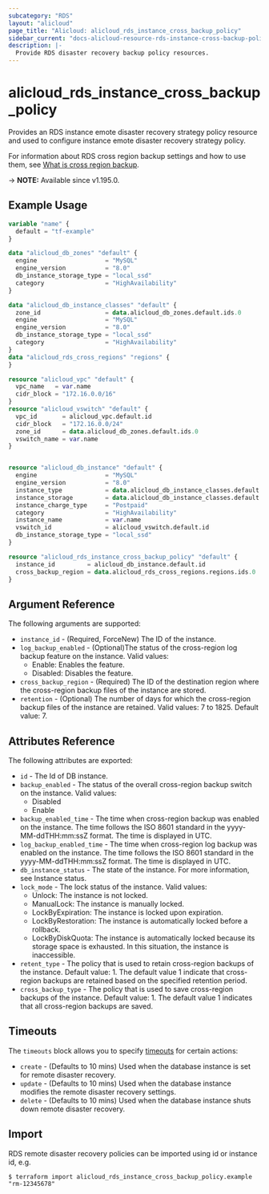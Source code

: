 ```yaml
---
subcategory: "RDS"
layout: "alicloud"
page_title: "Alicloud: alicloud_rds_instance_cross_backup_policy"
sidebar_current: "docs-alicloud-resource-rds-instance-cross-backup-policy"
description: |-
  Provide RDS disaster recovery backup policy resources.
---
```


# alicloud_rds_instance_cross_backup_policy

Provides an RDS instance emote disaster recovery strategy policy resource and used to configure instance emote disaster recovery strategy policy.

For information about RDS cross region backup settings and how to use them, see [What is cross region backup](https://www.alibabacloud.com/help/en/apsaradb-for-rds/latest/modify-cross-region-backup-settings).

-> **NOTE:** Available since v1.195.0.

## Example Usage

```terraform
variable "name" {
  default = "tf-example"
}

data "alicloud_db_zones" "default" {
  engine                   = "MySQL"
  engine_version           = "8.0"
  db_instance_storage_type = "local_ssd"
  category                 = "HighAvailability"
}

data "alicloud_db_instance_classes" "default" {
  zone_id                  = data.alicloud_db_zones.default.ids.0
  engine                   = "MySQL"
  engine_version           = "8.0"
  db_instance_storage_type = "local_ssd"
  category                 = "HighAvailability"
}
data "alicloud_rds_cross_regions" "regions" {
}

resource "alicloud_vpc" "default" {
  vpc_name   = var.name
  cidr_block = "172.16.0.0/16"
}
resource "alicloud_vswitch" "default" {
  vpc_id       = alicloud_vpc.default.id
  cidr_block   = "172.16.0.0/24"
  zone_id      = data.alicloud_db_zones.default.ids.0
  vswitch_name = var.name
}


resource "alicloud_db_instance" "default" {
  engine                   = "MySQL"
  engine_version           = "8.0"
  instance_type            = data.alicloud_db_instance_classes.default.instance_classes.0.instance_class
  instance_storage         = data.alicloud_db_instance_classes.default.instance_classes.0.storage_range.min
  instance_charge_type     = "Postpaid"
  category                 = "HighAvailability"
  instance_name            = var.name
  vswitch_id               = alicloud_vswitch.default.id
  db_instance_storage_type = "local_ssd"
}

resource "alicloud_rds_instance_cross_backup_policy" "default" {
  instance_id         = alicloud_db_instance.default.id
  cross_backup_region = data.alicloud_rds_cross_regions.regions.ids.0
}
```

## Argument Reference

The following arguments are supported:

* `instance_id` - (Required, ForceNew) The ID of the instance.
* `log_backup_enabled` - (Optional)The status of the cross-region log backup feature on the instance. Valid values:
  - Enable: Enables the feature.
  - Disabled: Disables the feature.
* `cross_backup_region` - (Required) The ID of the destination region where the cross-region backup files of the instance are stored.
* `retention` - (Optional) The number of days for which the cross-region backup files of the instance are retained. Valid values: 7 to 1825. Default value: 7.

## Attributes Reference

The following attributes are exported:

* `id` - The Id of DB instance.
* `backup_enabled` - The status of the overall cross-region backup switch on the instance. Valid values:
  - Disabled
  - Enable
* `backup_enabled_time` - The time when cross-region backup was enabled on the instance. The time follows the ISO 8601 standard in the yyyy-MM-ddTHH:mm:ssZ format. The time is displayed in UTC.
* `log_backup_enabled_time` - The time when cross-region log backup was enabled on the instance. The time follows the ISO 8601 standard in the yyyy-MM-ddTHH:mm:ssZ format. The time is displayed in UTC.
* `db_instance_status` - The state of the instance. For more information, see Instance status.
* `lock_mode` - The lock status of the instance. Valid values:
  - Unlock: The instance is not locked.
  - ManualLock: The instance is manually locked.
  - LockByExpiration: The instance is locked upon expiration.
  - LockByRestoration: The instance is automatically locked before a rollback.
  - LockByDiskQuota: The instance is automatically locked because its storage space is exhausted. In this situation, the instance is inaccessible.
* `retent_type` - The policy that is used to retain cross-region backups of the instance. Default value: 1. The default value 1 indicate that cross-region backups are retained based on the specified retention period.
* `cross_backup_type` - The policy that is used to save cross-region backups of the instance. Default value: 1. The default value 1 indicates that all cross-region backups are saved.

## Timeouts

The `timeouts` block allows you to specify [timeouts](https://www.terraform.io/docs/configuration-0-11/resources.html#timeouts) for certain actions:

* `create` - (Defaults to 10 mins) Used when the database instance is set for remote disaster recovery.
* `update` - (Defaults to 10 mins) Used when the database instance modifies the remote disaster recovery settings.
* `delete` - (Defaults to 10 mins) Used when the database instance shuts down remote disaster recovery.

## Import

RDS remote disaster recovery policies can be imported using id or instance id, e.g.

```shell
$ terraform import alicloud_rds_instance_cross_backup_policy.example "rm-12345678"
```
